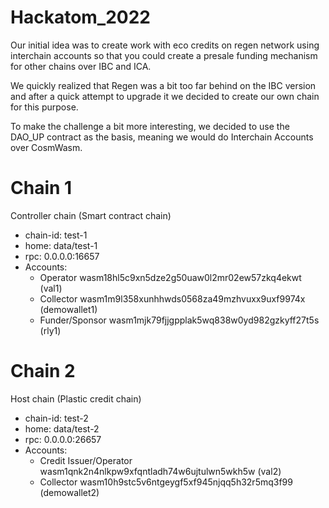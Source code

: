 # Hackatom_2022

Our initial idea was to create work with eco credits on regen network using interchain accounts so that you could
create a presale funding mechanism for other chains over IBC and ICA.

We quickly realized that Regen was a bit too far behind on the IBC version and after a quick attempt to upgrade it we decided to create our own chain for this purpose.

To make the challenge a bit more interesting, we decided to use the DAO_UP contract as the basis, meaning we would do Interchain Accounts over CosmWasm.

<!-- TODO: ADD PICTURE OF FLOW HERE -->

# Chain 1
Controller chain (Smart contract chain)
- chain-id: test-1
- home: data/test-1
- rpc: 0.0.0.0:16657
- Accounts:
  - Operator wasm18hl5c9xn5dze2g50uaw0l2mr02ew57zkq4ekwt (val1)
  - Collector wasm1m9l358xunhhwds0568za49mzhvuxx9uxf9974x (demowallet1)
  - Funder/Sponsor wasm1mjk79fjjgpplak5wq838w0yd982gzkyff27t5s (rly1)

# Chain 2
Host chain (Plastic credit chain)
- chain-id: test-2
- home: data/test-2
- rpc: 0.0.0.0:26657
- Accounts:
  - Credit Issuer/Operator wasm1qnk2n4nlkpw9xfqntladh74w6ujtulwn5wkh5w (val2)
  - Collector wasm10h9stc5v6ntgeygf5xf945njqq5h32r5mq3f99 (demowallet2)
